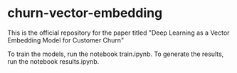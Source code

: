 # churn-vector-embedding

This is the official repository for the paper titled "Deep Learning as a Vector Embedding  Model for Customer Churn"

To train the models, run the notebook train.ipynb. 
To generate the results, run the notebook results.ipynb.
